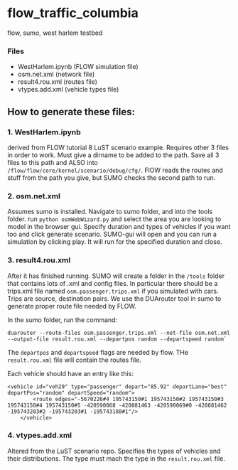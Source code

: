 # flow_traffic_columbia
flow, sumo, west harlem testbed

### Files
- WestHarlem.ipynb (FLOW simulation file)
- osm.net.xml (network file)
- result4.rou.xml (routes file)
- vtypes.add.xml (vehicle types file)

## How to generate these files: 

### 1. WestHarlem.ipynb 

derived from FLOW tutorial 8 LuST scenario example. Requires other 3 files in order to work. Must give a dirname to be added to the path. Save all 3 files to this path and ALSO into `/flow/flow/core/kernel/scenario/debug/cfg/`. 
FlOW reads the routes and stuff from the path you give, but SUMO checks the second path to run. 

### 2. osm.net.xml 

Assumes sumo is installed. Navigate to sumo folder, and into the tools folder. 
run `python osmWebWizard.py` and select the area you are looking to model in the browser gui. Specify duration and types of vehicles if you want too and click generate scenario. SUMO-gui will open and you can run a simulation by clicking play. 
It will run for the specified duration and close. 

### 3. result4.rou.xml

After it has finished running. SUMO will create a folder in the `/tools` folder that contains lots of .xml and config files. In particular there should be a trips.xml file named `osm.passenger.trips.xml` if you simulated with cars. Trips are source, destination pairs. We use the DUArouter tool in sumo to generate proper route file needed by FLOW. 

In the sumo folder, run the command: 
```
duarouter --route-files osm.passenger.trips.xml --net-file osm.net.xml --output-file result.rou.xml --departpos random --departspeed random`
```

The `departpos` and `departspeed` flags are needed by flow. THe `result.rou.xml` file will contain the routes file. 

Each vehicle should have an entry like this: 
```
<vehicle id="veh29" type="passenger" depart="85.92" departLane="best" departPos="random" departSpeed="random">
        <route edges="-5670226#4 195743150#1 195743150#2 195743150#3 195743150#4 195743150#5 -420590068 -420881463 -420590069#0 -420881462 -195743203#2 -195743203#1 -195743188#1"/>
    </vehicle>
```

### 4. vtypes.add.xml

Altered from the LuST scenario repo. Specifies the types of vehicles and their distributions. The type must mach the type in the `result.rou.xml` file. 

